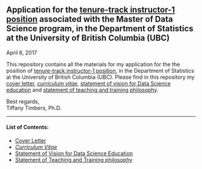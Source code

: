 ## Application for the [tenure-track instructor-1 position](https://www.stat.ubc.ca/mds-instructor-1-position) associated with the Master of Data Science program, in the Department of Statistics at the University of British Columbia (UBC)

April 6, 2017

This repository contains all the materials for my application for the the position of [tenure-track instructor-1 position](https://www.stat.ubc.ca/mds-instructor-1-position), in the Department of Statistics at the University of British Columbia (UBC). Please find in this repository my [cover letter](cover_letter/timbers_cover_letter.md), [*curriculum vitae*](https://github.com/ttimbers/mds-instructor-1-position/blob/master/ds_education_vision/timbers_ds_education_vision.md), [statement of vision for Data Science education](https://github.com/ttimbers/mds-instructor-1-position/blob/master/ds_education_vision/timbers_ds_education_vision.md) and [statement of teaching and training philosophy](https://github.com/ttimbers/mds-instructor-1-position/blob/master/teaching_philosophy/timbers_teaching_training_philosophy.md).

Best regards,</br>
Tiffany Timbers, Ph.D.

---

#### List of Contents:
- [Cover Letter](cover_letter/timbers_cover_letter.md)
- [*Curriculum Vitae*](cv/timbers_cv.md)
- [Statement of Vision for Data Science Education](ds_education_vision/timbers_ds_education_vision.md)
- [Statement of Teaching and Training philosophy](teaching_philosophy/timbers_teaching_training_philosophy.md)
